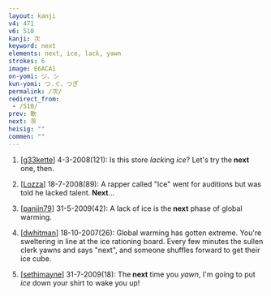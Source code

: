 ```yaml
---
layout: kanji
v4: 471
v6: 510
kanji: 次
keyword: next
elements: next, ice, lack, yawn
strokes: 6
image: E6ACA1
on-yomi: ジ、シ
kun-yomi: つ.ぐ、つぎ
permalink: /次/
redirect_from:
 - /510/
prev: 軟
next: 茨
heisig: ""
commen: ""
---
```


1) [<a href="http://kanji.koohii.com/profile/g33kette">g33kette</a>] 4-3-2008(121): Is this store <em>lack</em>ing <em>ice</em>? Let&#039;s try the<strong> next</strong> one, then.

2) [<a href="http://kanji.koohii.com/profile/Lozza">Lozza</a>] 18-7-2008(89): A rapper called &quot;Ice&quot; went for auditions but was told he lacked talent.<strong> Next</strong>...

3) [<a href="http://kanji.koohii.com/profile/panjin79">panjin79</a>] 31-5-2009(42): A lack of ice is the<strong> next</strong> phase of global warming.

4) [<a href="http://kanji.koohii.com/profile/dwhitman">dwhitman</a>] 18-10-2007(26): Global warming has gotten extreme. You&#039;re sweltering in line at the ice rationing board. Every few minutes the sullen clerk yawns and says &quot;next&quot;, and someone shuffles forward to get their ice cube.

5) [<a href="http://kanji.koohii.com/profile/sethimayne">sethimayne</a>] 31-7-2009(18): The<strong> next</strong> time you <em>yawn</em>, I&#039;m going to put <em>ice</em> down your shirt to wake you up!

